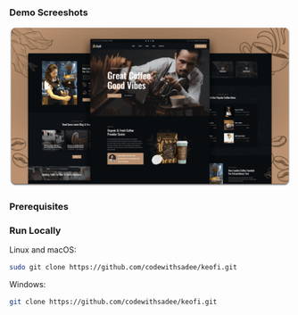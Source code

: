 

### Demo Screeshots

![Keofi Desktop Demo](./readme-images/desktop.png "Desktop Demo")

### Prerequisites


### Run Locally


Linux and macOS:

```bash
sudo git clone https://github.com/codewithsadee/keofi.git
```

Windows:

```bash
git clone https://github.com/codewithsadee/keofi.git
```


